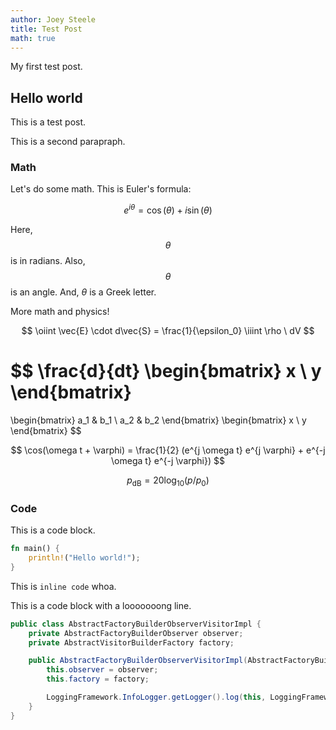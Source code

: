 ```yaml
---
author: Joey Steele
title: Test Post
math: true
---
```


My first test post.

## Hello world

This is a test post.

This is a second parapraph.

### Math

Let's do some math.
This is Euler's formula:

$$ e^{i \theta} = \cos(\theta) + i \sin(\theta) $$

Here, $$ \theta $$ is in radians.
Also, $$\theta$$ is an angle.
And, $\theta$ is a Greek letter.

More math and physics!

$$
\oiint \vec{E} \cdot d\vec{S} = \frac{1}{\epsilon_0} \iiint \rho \ dV
$$

$$
\frac{d}{dt}
\begin{bmatrix}
x \\ y
\end{bmatrix}
=
\begin{bmatrix}
a_1 & b_1 \\
a_2 & b_2
\end{bmatrix}
\begin{bmatrix}
x \\ y
\end{bmatrix}
$$

$$
\cos(\omega t + \varphi) = \frac{1}{2} (e^{j \omega t} e^{j \varphi} + e^{-j \omega t} e^{-j \varphi})
$$

$$
p_\mathrm{dB} = 20 \log_{10}(p / p_0)
$$

### Code

This is a code block.

```rust
fn main() {
    println!("Hello world!");
}
```

This is `inline code` whoa.

This is a code block with a looooooong line.

```java
public class AbstractFactoryBuilderObserverVisitorImpl {
    private AbstractFactoryBuilderObserver observer;
    private AbstractVisitorBuilderFactory factory;

    public AbstractFactoryBuilderObserverVisitorImpl(AbstractFactoryBuilderObserver observer, AbstractVisitorBuilderFactory factory) {
        this.observer = observer;
        this.factory = factory;

        LoggingFramework.InfoLogger.getLogger().log(this, LoggingFramework.LogLevel.INFORMATION, LoggingFramework.MessageType.CREATED);
    }
}
```
